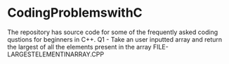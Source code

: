 # CodingProblemswithC
The repository has source code for some of the frequently asked coding qustions for beginners in C++.
Q1 - Take an user inputted array and return the largest of all the elements present in the array
       FILE-LARGESTELEMENTINARRAY.CPP
